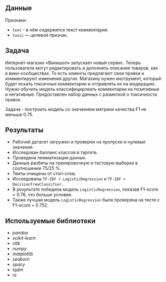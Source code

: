 ## Данные

Признаки:
+ `text` - в нём содержится текст комментария.
+ `toxic` — целевой признак.

## Задача

Интернет-магазин «Викишоп» запускает новый сервис. Теперь пользователи могут редактировать и дополнять описания товаров, как в вики-сообществах. То есть клиенты предлагают свои правки и комментируют изменения других.
Магазину нужен инструмент, который будет искать токсичные комментарии и отправлять их на модерацию.
Нужно обучить модель классифицировать комментарии на позитивные и негативные.
Предоставлен набор данных с разметкой о токсичности правок.

Задача - построить модель со значением метрики качества F1 не меньше 0.75.

## Результаты

 - Рабочий датасет загружен и проверен на пропуски и нулевые значения.
 - Исследован балланс классов в таргете.
 - Проведена лемматизация данных.
 - Данные разбиты на тренировочную и тестовую выборки в соотношении 75/25 %.
 - Твиты очищены от стоп-слов.
 - Исследованы `TF-IDF + LogisticRegression` и `TF-IDF + DecisionTreeClassifier`.
 - В результате победила модель `LogisticRegression`, показав F1-score = 0.76, что больше условия.
 - Также лучшая модель `LogisticRegression` была проверена на тесте с F1-score = 0.752.

## Используемые библиотеки

+ *pandas*
+ *scikit-learn*
+ *nltk*
+ *numpy*
+ *matplotlib*
+ *seaborn*
+ *spacy*
+ *tqdm*
+ *re*
